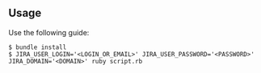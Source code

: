 ## Usage

Use the following guide:

```
$ bundle install
$ JIRA_USER_LOGIN='<LOGIN_OR_EMAIL>' JIRA_USER_PASSWORD='<PASSWORD>' JIRA_DOMAIN='<DOMAIN>' ruby script.rb
```

